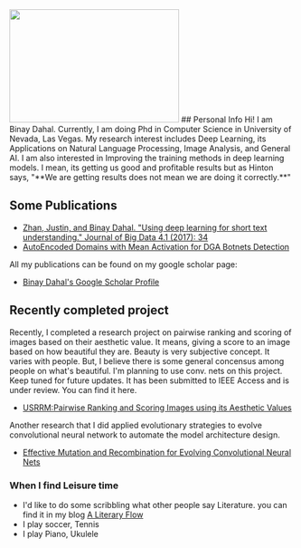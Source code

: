 <img src="binays.github.io/20170820_112931.jpg" width="300" height="200" />
## Personal Info
Hi! I am Binay Dahal. Currently, I am doing Phd in Computer Science in University of Nevada, Las Vegas. My research interest includes Deep Learning, its Applications on Natural Language Processing, Image Analysis, and General AI. I am also interested in Improving the training methods in deep learning models. I mean, its getting us good and profitable results but as Hinton says, "**We are getting results does not mean we are doing it correctly.**" 

## Some Publications
- <a href="https://journalofbigdata.springeropen.com/track/pdf/10.1186/s40537-017-0095-2?site=journalofbigdata.springeropen.com"> Zhan, Justin, and Binay Dahal. "Using deep learning for short text understanding." Journal of Big Data 4.1 (2017): 34</a>
- <a href="binays.github.io/DGADomainsDetection.pdf">AutoEncoded Domains with Mean Activation for DGA Botnets Detection</a>

All my publications can be found on my google scholar page:
- <a href="https://scholar.google.com/citations?user=lNyykUYAAAAJ&hl=en">Binay Dahal's Google Scholar Profile</a>

## Recently completed project
Recently, I completed a research project on pairwise ranking and scoring of images based on their aesthetic value. It means, giving a score to an image based on how beautiful they are. Beauty is very subjective concept. It varies with people. But, I believe there is some general concensus among people on what's beautiful. I'm planning to use conv. nets on this project. Keep tuned for future updates. It has been submitted to IEEE Access and is under review. You can find it here.
- <a href="binays.github.io/Image_Aesthetics _latest.pdf">USRRM:Pairwise Ranking and Scoring Images using its Aesthetic Values</a>

Another research that I did applied evolutionary strategies to evolve convolutional neural network to automate the model architecture design.
- <a href="binays.github.io/Evolving_Nets_Updated.pdf">Effective Mutation and Recombination for Evolving Convolutional Neural Nets</a>


### When I find Leisure time
- I'd like to do some scribbling what other people say Literature. you can find it in my blog <a href="https://creation-de-binay.blogspot.com">A Literary Flow</a>
- I play soccer, Tennis
- I play Piano, Ukulele
